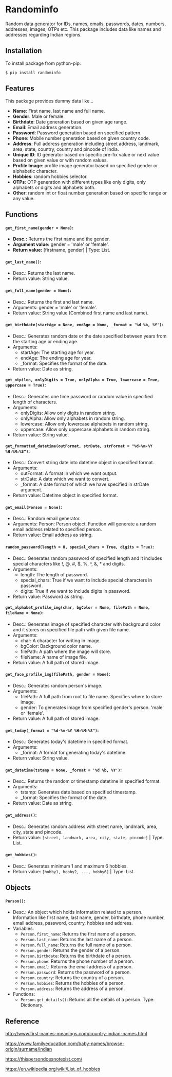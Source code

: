 # Randominfo #
Random data generator for IDs, names, emails, passwords, dates, numbers, addresses, images, OTPs etc. This package includes data like names and addresses regarding Indian regions.

## Installation ##
To install package from python-pip:

`$ pip install randominfo`

## Features ##
This package provides dummy data like...

* **Name**: First name, last name and full name.
* **Gender**: Male or female.
* **Birthdate**: Date generation based on given age range.
* **Email**: Email address generation.
* **Password**: Password generation based on specified pattern.
* **Phone**: Mobile number generation based on given country code.
* **Address**: Full address generation including street address, landmark, area, state, country, country and pincode of India.
* **Unique ID**: ID generator based on specific pre-fix value or next value based on given value or with random values.
* **Profile Image**: profile image generator based on specified gender or alphabetic character.
* **Hobbies**: random hobbies selector.
* **OTPs**: OTP generation with different types like only digits, only alphabets or digits and alphabets both.
* **Other**: random int or float number generation based on specific range or any value.

## Functions ##
#### `get_first_name(gender = None)`: ####
* **Desc.:** Returns the first name and the gender.
* **Argument value:** gender = 'male' or 'female'.
* **Return value:** [firstname, gender] | Type: List.

#### `get_last_name()`: ####
* Desc.: Returns the last name.
* Return value: String value.

#### `get_full_name(gender = None)`: ####
* Desc.: Returns the first and last name.
* Arguments: gender = 'male' or 'female'.
* Return value: String value (Combined first name and last name).

#### `get_birthdate(startAge = None, endAge = None, _format = '%d %b, %Y')`: ####
* Desc.: Generates random date or the date specified between years from the starting age or ending age.
* Arguments:
    * startAge: The starting age for year.
    * endAge: The ending age for year.
    * _format: Specifies the format of the date.
* Return value: Date as string.

#### `get_otp(len, onlyDigits = True, onlyAlpha = True, lowercase = True, uppercase = True)`: ####
* Desc.: Generates one time password or random value in specified length of characters.
* Arguments:
    * onlyDigits: Allow only digits in random string.
    * onlyAlpha: Allow only alphabets in random string.
    * lowercase: Allow only lowercase alphabets in random string.
    * uppercase: Allow only uppercase alphabets in random string.
* Return value: String value.

#### `get_formatted_datetime(outFormat, strDate, strFormat = "%d-%m-%Y %H:%M:%S")`: ####
* Desc.: Convert string date into datetime object in specified format.
* Arguments:
	* outFormat: A format in which we want output.
    * strDate: A date which we want to convert.
    * _format: A date format of which we have specified in strDate argument.
* Return value: Datetime object in specified format.

#### `get_email(Person = None)`: ####
* Desc.: Random email generator.
* Arguments: Person: Person object. Function will generate a random email address related to specified person.
* Return value: Email address as string.

#### `random_password(length = 8, special_chars = True, digits = True)`: ####
* Desc.: Generates random password of specified length and it includes special characters like !, @, #, $, %, ^, &, * and digits.
* Arguments:
    * length: The length of password.
    * special_chars: True if we want to include special characters in password.
    * digits: True if we want to include digits in password.
* Return value: Password as string.

#### `get_alphabet_profile_img(char, bgColor = None, filePath = None, fileName = None)`: ####
* Desc.: Generates image of specified character with background color and it stores on specified file path with given file name.
* Arguments:
    * char: A character for writing in image.
    * bgColor: Background color name.
    * filePath: A path where the image will store.
    * fileName: A name of image file.
* Return value: A full path of stored image.

#### `get_face_profile_img(filePath, gender = None)`: ####
* Desc.: Generates random person's image.
* Arguments:
    * filePath: A full path from root to file name. Specifies where to store image.
    * gender: To generates image from specified gender's person. 'male' or 'female'.
* Return value: A full path of stored image.

#### `get_today(_format = "%d-%m-%Y %H:%M:%S")`: ####
* Desc.: Generates today's datetime in specified format.
* Arguments:
    * _format: A format for generating today's datetime.
* Return value: String value.

#### `get_datetime(tstamp = None, _format = '%d %b, %Y')`: ####
* Desc.: Returns the random or timestamp datetime in specified format.
* Arguments:
    * tstamp: Generates date based on specified timestamp.
    * _format: Specifies the format of the date.
* Return value: Date as string.

#### `get_address()`: ####
* Desc.: Generates random address with street name, landmark, area, city, state and pincode.
* Return value: `[street, landmark, area, city, state, pincode]` | Type: List.

#### `get_hobbies()`: ####
* Desc.: Generates minimum 1 and maximum 6 hobbies.
* Return value: `[hobby1, hobby2, ..., hobby6]` | Type: List.

## Objects ##
#### `Person()`: ####
* Desc.: An object which holds information related to a person. Information like first name, last name, gender, birthdate, phone number, email address, password, country, hobbies and address.
* Variables:
    * `Person.first_name`: Returns the first name of a person.
    * `Person.last_name`: Returns the last name of a person.
	* `Person.full_name`: Returns the full name of a person.
    * `Person.gender`: Returns the gender of a person.
    * `Person.birthdate`: Returns the birthdate of a person.
    * `Person.phone`: Returns the phone number of a person.
    * `Person.email`: Returns the email address of a person.
    * `Person.password`: Returns the password of a person.
    * `Person.country`: Returns the country of a person.
    * `Person.hobbies`: Returns the hobbies of a person.
    * `Person.address`: Returns the address of a person.
* Functions:
    * `Person.get_details()`: Returns all the details of a person. Type: Dictionary.

## Reference ##
http://www.first-names-meanings.com/country-indian-names.html

https://www.familyeducation.com/baby-names/browse-origin/surname/indian

https://thispersondoesnotexist.com/

https://en.wikipedia.org/wiki/List_of_hobbies
